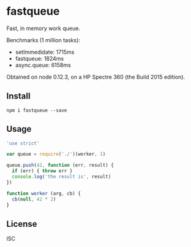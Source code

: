 # fastqueue

Fast, in memory work queue.

Benchmarks (1 million tasks):

* setImmedidate: 1715ms
* fastqueue: 1824ms
* async.queue: 6158ms

Obtained on node 0.12.3, on a HP Spectre 360 (the Build 2015 edition).

## Install

`npm i fastqueue --save`

## Usage

```js
'use strict'

var queue = require('./')(worker, 1)

queue.push(42, function (err, result) {
  if (err) { throw err }
  console.log('the result is', result)
})

function worker (arg, cb) {
  cb(null, 42 * 2)
}
```

## License

ISC
